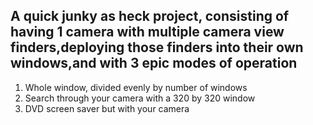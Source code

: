 ## A quick junky as heck project, consisting of having 1 camera with multiple camera view finders,deploying those finders into their own windows,and with 3 **epic** modes of operation
1. Whole window, divided evenly by number of windows
2. Search through your camera with a 320 by 320 window
3. DVD screen saver but with your camera
